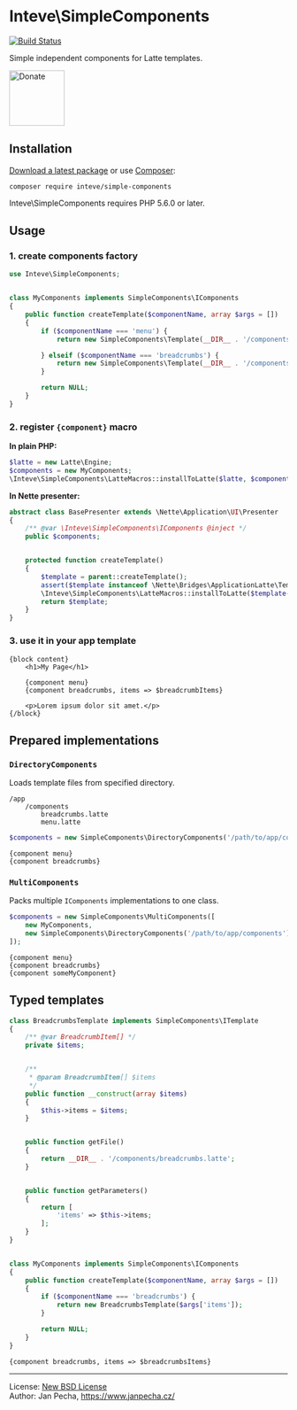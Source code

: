 
# Inteve\SimpleComponents

[![Build Status](https://github.com/inteve/simple-components/workflows/Build/badge.svg)](https://github.com/inteve/simple-components/actions)

Simple independent components for Latte templates.

<a href="https://www.janpecha.cz/donate/"><img src="https://buymecoffee.intm.org/img/donate-banner.v1.svg" alt="Donate" height="100"></a>


## Installation

[Download a latest package](https://github.com/inteve/simple-components/releases) or use [Composer](http://getcomposer.org/):

```
composer require inteve/simple-components
```

Inteve\SimpleComponents requires PHP 5.6.0 or later.


## Usage

### 1. create components factory

```php
use Inteve\SimpleComponents;


class MyComponents implements SimpleComponents\IComponents
{
	public function createTemplate($componentName, array $args = [])
	{
		if ($componentName === 'menu') {
			return new SimpleComponents\Template(__DIR__ . '/components/Menu.latte');

		} elseif ($componentName === 'breadcrumbs') {
			return new SimpleComponents\Template(__DIR__ . '/components/Breadcrumbs.latte', $args);
		}

		return NULL;
	}
}
```


### 2. register `{component}` macro

**In plain PHP:**

```php
$latte = new Latte\Engine;
$components = new MyComponents;
\Inteve\SimpleComponents\LatteMacros::installToLatte($latte, $components);
```


**In Nette presenter:**

```php
abstract class BasePresenter extends \Nette\Application\UI\Presenter
{
	/** @var \Inteve\SimpleComponents\IComponents @inject */
	public $components;


	protected function createTemplate()
	{
		$template = parent::createTemplate();
		assert($template instanceof \Nette\Bridges\ApplicationLatte\Template);
		\Inteve\SimpleComponents\LatteMacros::installToLatte($template->getLatte(), $this->components);
		return $template;
	}
}
```


### 3. use it in your app template

```latte
{block content}
	<h1>My Page</h1>

	{component menu}
	{component breadcrumbs, items => $breadcrumbItems}

	<p>Lorem ipsum dolor sit amet.</p>
{/block}
```


## Prepared implementations

### `DirectoryComponents`

Loads template files from specified directory.

```
/app
	/components
		breadcrumbs.latte
		menu.latte
```

```php
$components = new SimpleComponents\DirectoryComponents('/path/to/app/components');
```

```latte
{component menu}
{component breadcrumbs}
```


### `MultiComponents`

Packs multiple `IComponents` implementations to one class.

```php
$components = new SimpleComponents\MultiComponents([
	new MyComponents,
	new SimpleComponents\DirectoryComponents('/path/to/app/components')
]);
```

```latte
{component menu}
{component breadcrumbs}
{component someMyComponent}
```


## Typed templates

```php
class BreadcrumbsTemplate implements SimpleComponents\ITemplate
{
	/** @var BreadcrumbItem[] */
	private $items;


	/**
	 * @param BreadcrumbItem[] $items
	 */
	public function __construct(array $items)
	{
		$this->items = $items;
	}


	public function getFile()
	{
		return __DIR__ . '/components/breadcrumbs.latte';
	}


	public function getParameters()
	{
		return [
			'items' => $this->items;
		];
	}
}


class MyComponents implements SimpleComponents\IComponents
{
	public function createTemplate($componentName, array $args = [])
	{
		if ($componentName === 'breadcrumbs') {
			return new BreadcrumbsTemplate($args['items']);
		}

		return NULL;
	}
}
```

```latte
{component breadcrumbs, items => $breadcrumbsItems}
```


------------------------------

License: [New BSD License](license.md)
<br>Author: Jan Pecha, https://www.janpecha.cz/
